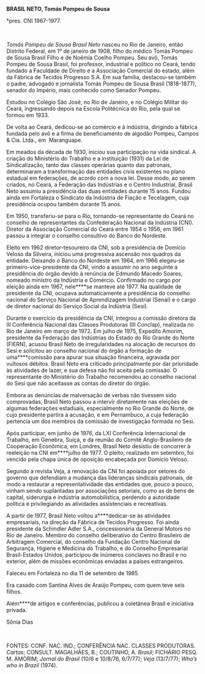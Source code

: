 **BRASIL NETO, Tomás Pompeu de Sousa**

\*pres. CNI 1967-1977.

 

*Tomás Pompeu de Sousa Brasil Neto* nasceu no Rio de Janeiro, então
Distrito Federal, em 1º de janeiro de 1908, filho do médico Tomás Pompeu
de Sousa Brasil Filho e de Noêmia Coelho Pompeu. Seu avô, Tomás Pompeu
de Sousa Brasil, foi professor, industrial e político no Ceará, tendo
fundado a Faculdade de Direito e a Associação Comercial do estado, além
da Fábrica de Tecidos Progresso S.A. Em sua família, destacou-se também
o padre, advogado e jornalista Tomás Pompeu de Sousa Brasil (1818-1877),
senador do Império, mais conhecido como Senador Pompeu.

Estudou no Colégio São José, no Rio de Janeiro, e no Colégio Militar do
Ceará, ingressando depois na Escola Politécnica do Rio, pela qual se
formou em 1933.

De volta ao Ceará, dedicou-se ao comércio e à indústria, dirigindo a
fábrica fundada pelo avô e a firma de beneficiamento de algodão Pompeu,
Campos & Cia. Ltda., em  Maranguape.

Em meados da década de 1930, iniciou sua participação na vida sindical.
A criação do Ministério do Trabalho e a instituição (1931) da Lei de
Sindicalização, tanto das classes operárias quanto das patronais,
determinaram a transformação das entidades civis existentes no plano
estadual em federações, de acordo com a nova lei. Desse modo, ao serem
criados, no Ceará, a Federação das Indústrias e o Centro Industrial,
Brasil Neto assumiu a presidência das duas entidades durante 15 anos.
Fundou ainda em Fortaleza o Sindicato da Indústria de Fiação e
Tecelagem, cuja presidência ocupou também durante 15 anos.

Em 1950, transferiu-se para o Rio, tornando-se representante do Ceará no
conselho de representantes da Confederação Nacional da Indústria (CNI).
Diretor da Associação Comercial do Ceará entre 1954 o 1956, em 1961
passou a integrar o conselho consultivo do Banco do Nordeste.

Eleito em 1962 diretor-tesoureiro da CNI, sob a presidência de Domício
Veloso da Silveira, iniciou uma progressiva ascensão nos quadros da
entidade. Deixando o Banco do Nordeste em 1964, em 1966 elegeu-se
primeiro-vice-presidente da CNI, vindo a assumir no ano seguinte a
presidência do órgão devido à renúncia de Edmundo Macedo Soares, nomeado
ministro da Indústria e Comércio. Confirmado no cargo por eleição ainda
em 1967, nele****se manteve até 1977. Na qualidade de presidente da CNI,
ocupava automaticamente a presidência do conselho nacional do Serviço
Nacional de Aprendizagem Industrial (Senai) e o cargo de diretor
nacional do Serviço Social da Indústria (Sesi).

Durante o exercício da presidência da CNI, integrou a comissão diretora
da III Conferência Nacional das Classes Produtoras (III Conclap),
realizada no Rio de Janeiro em março de 1972. Em julho de 1975, Expedito
Amorim, presidente da Federação das Indústrias do Estado do Rio Grande
do Norte (FIERN), acusou Brasil Neto de irregularidades na alocação de
recursos do Sesi e solicitou ao conselho nacional do órgão a formação de
uma****comissão para apurar sua situação financeira, agravada por
vultosos débitos. Brasil Neto era criticado principalmente por dar
prioridade às atividades de lazer, e sua defesa não foi aceita pela
comissão. O representante do Ministério do Trabalho recomendou ao
conselho nacional do Sesi que não aceitasse as contas do diretor do
órgão.

Embora as denúncias de malversação de verbas não tivessem sido
comprovadas, Brasil Neto passou a intervir diretamente nas eleições de
algumas federações estaduais, especialmente no Rio Grande do Norte, de
cujo presidente partira a acusação, e em Pernambuco, a cuja federação
pertencia um dos membros da comissão de investigação formada no Sesi.

Após participar, em junho de 1976, da LXI Conferência Internacional de
Trabalho, em Genebra, Suíça, e da reunião do Comitê Anglo-Brasileiro de
Cooperação Econômica, em Londres, Brasil Neto desistiu de concorrer à
reeleição na CNI em****julho de 1977. O pleito, realizado em setembro,
foi vencido pela chapa única de oposição encabeçada por Domício Veloso.

Segundo a revista Veja, a renovação da CNI foi apoiada por setores do
governo que defendiam a mudança das lideranças sindicais patronais, de
modo a restaurar a representatividade das entidades que, pouco a pouco,
vinham sendo suplantadas por associações setoriais, como as de bens de
capital, siderurgia e indústria automobilística, perdendo a autoridade
política e privilegiando as atividades assistenciais e recreativas.

A partir de 1977, Brasil Neto voltou a****dedicar-se às atividades
empresariais, na direção da Fábrica de Tecidos Progresso. Foi ainda
presidente da Schindler Adler S.A., concessionária da General Motors no
Rio de Janeiro. Membro do conselho deliberativo do Centro Brasileiro de
Arbitragem Comercial, do conselho da Fundação Centro Nacional de
Segurança, Higiene e Medicina do Trabalho, e do Conselho Empresarial
Brasil-Estados Unidos, participou de inúmeros conclaves no Brasil e no
exterior, além de missões econômicas enviadas a países estrangeiros.

Faleceu em Fortaleza no dia 11 de setembro de 1985.

Era casado com Santina Alves de Araújo Pompeu, com quem teve seis
filhos.

Além****de artigos e conferências, publicou a coletânea Brasil e
iniciativa privada.

Sônia Dias

 

FONTES: CONF. NAC. IND.; CONFERÊNCIA NAC. CLASSES PRODUTORAS. *Cartas*;
CONSULT. MAGALHÃES, B.; COUTINHO, A. *Brasil*; FICHÁRIO PESQ. M. AMORIM;
*Jornal do Brasil* (10/6 e 10/8/76, 6/7/77); *Veja* (13/7/77); *Who’s
who in Brazil* (1974).

 
